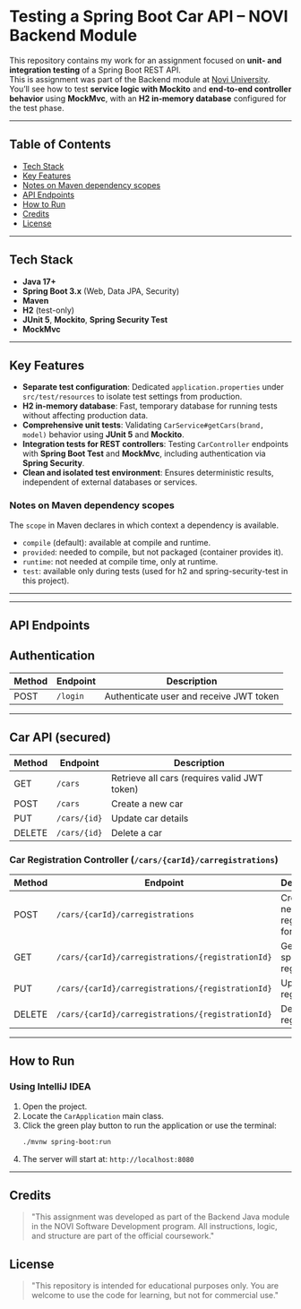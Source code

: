 # Testing a Spring Boot Car API – NOVI Backend Module

This repository contains my work for an assignment focused on **unit- and integration testing** of a Spring Boot REST API.  
This is assignment was part of the Backend module at [Novi University](https://www.novi.nl).
You’ll see how to test **service logic with Mockito** and **end‑to‑end controller behavior** using **MockMvc**, with an **H2 in‑memory database** configured for the test phase.

---

## Table of Contents
- [Tech Stack](#tech-stack)
- [Key Features](#key-features)
- [Notes on Maven dependency scopes](#notes-on-maven-dependency-scopes)
- [API Endpoints](#api-endpoints)
- [How to Run](#how-to-run)
- [Credits](#credits)
- [License](#license)


---

## Tech Stack
- **Java 17+**
- **Spring Boot 3.x** (Web, Data JPA, Security)
- **Maven**
- **H2** (test-only)
- **JUnit 5**, **Mockito**, **Spring Security Test**
- **MockMvc**

---

## Key Features
- **Separate test configuration**: Dedicated `application.properties` under `src/test/resources` to isolate test settings from production.
- **H2 in-memory database**: Fast, temporary database for running tests without affecting production data.
- **Comprehensive unit tests**: Validating `CarService#getCars(brand, model)` behavior using **JUnit 5** and **Mockito**.
- **Integration tests for REST controllers**: Testing `CarController` endpoints with **Spring Boot Test** and **MockMvc**, including authentication via **Spring Security**.
- **Clean and isolated test environment**: Ensures deterministic results, independent of external databases or services.


### Notes on Maven dependency scopes

The `scope` in Maven declares in which context a dependency is available.

- `compile` (default): available at compile and runtime.
- `provided`: needed to compile, but not packaged (container provides it).
- `runtime`: not needed at compile time, only at runtime.
- `test`: available only during tests (used for h2 and spring-security-test in this project).

---

___

## API Endpoints

## Authentication

| Method | Endpoint | Description                              |
|--------|----------|------------------------------------------|
| POST   | `/login` | Authenticate user and receive JWT token  |

---

## Car API (secured)

| Method | Endpoint        | Description                                   |
|--------|-----------------|-----------------------------------------------|
| GET    | `/cars`         | Retrieve all cars (requires valid JWT token)  |
| POST   | `/cars`         | Create a new car                              |
| PUT    | `/cars/{id}`    | Update car details                            |
| DELETE | `/cars/{id}`    | Delete a car                                  |


### Car Registration Controller (`/cars/{carId}/carregistrations`)
| Method | Endpoint                                                      | Description                         |
|--------|---------------------------------------------------------------|-------------------------------------|
| POST   | `/cars/{carId}/carregistrations`                              | Create a new registration for car   |
| GET    | `/cars/{carId}/carregistrations/{registrationId}`             | Get a specific registration         |
| PUT    | `/cars/{carId}/carregistrations/{registrationId}`             | Update a registration               |
| DELETE | `/cars/{carId}/carregistrations/{registrationId}`             | Delete a registration               |

---

## How to Run

### Using IntelliJ IDEA

1. Open the project.
2. Locate the `CarApplication` main class.
3. Click the green play️ button to run the application or use the terminal:
    ```bash
    ./mvnw spring-boot:run
   ```
4. The server will start at: `http://localhost:8080`

---

## Credits
> "This assignment was developed as part of the Backend Java module in the NOVI Software Development program. All instructions, logic, and structure are part of the official coursework."

## License
> "This repository is intended for educational purposes only. You are welcome to use the code for learning, but not for commercial use."